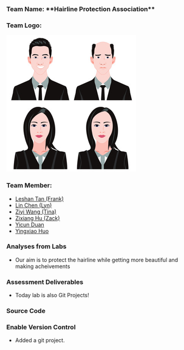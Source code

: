 <h3>Team Name: **Hairline Protection Association** </h3>

<h3>Team Logo:</h3> 

![alt text](./images/hairline.jpg "LOGO")


<h3>Team Member:</h3>

- [Leshan Tan (Frank)](contributors/Leshan_Tan.md)
- [Lin Chen (Lyn)](contributors/LinCHEN.md)
- [Ziyi Wang (Tina)](contributors/Scyzw-README.md)
- [Zixiang Hu (Zack)](contributors/Zixiang_Hu.md)
- [Yicun Duan](contributors/yicun_duan.md)
- [Yingxiao Huo](contributors/Yingxiao_Huo.md)


### Analyses from Labs
- Our aim is to protect the hairline while getting more beautiful and making acheivements

### Assessment Deliverables
- Today lab is also Git Projects!

### Source Code

### Enable Version Control
- Added a git project.
